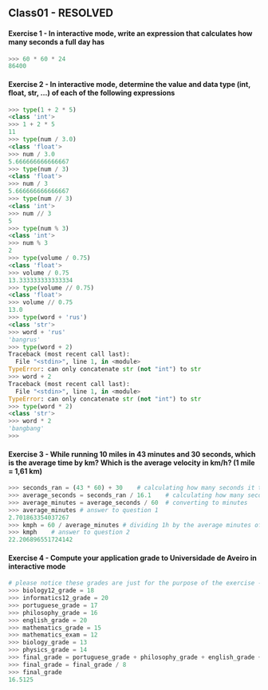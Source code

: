 ## Class01 - RESOLVED



#### Exercise 1 - In interactive mode, write an expression that calculates how many seconds a full day has

```python
>>> 60 * 60 * 24
86400
```



#### Exercise 2 - In interactive mode, determine the value and data type (int, float, str, ...) of each of the following expressions

```python
>>> type(1 + 2 * 5)
<class 'int'>
>>> 1 + 2 * 5
11
>>> type(num / 3.0)
<class 'float'>
>>> num / 3.0
5.666666666666667
>>> type(num / 3)
<class 'float'>
>>> num / 3
5.666666666666667
>>> type(num // 3)
<class 'int'>
>>> num // 3
5
>>> type(num % 3)
<class 'int'>
>>> num % 3
2
>>> type(volume / 0.75)
<class 'float'>
>>> volume / 0.75
13.333333333333334
>>> type(volume // 0.75)
<class 'float'>
>>> volume // 0.75
13.0
>>> type(word + 'rus')
<class 'str'>
>>> word + 'rus'
'bangrus'
>>> type(word + 2)
Traceback (most recent call last):
  File "<stdin>", line 1, in <module>
TypeError: can only concatenate str (not "int") to str
>>> word + 2
Traceback (most recent call last):
  File "<stdin>", line 1, in <module>
TypeError: can only concatenate str (not "int") to str
>>> type(word * 2)
<class 'str'>
>>> word * 2
'bangbang'
>>> 
```



#### Exercise 3 - While running 10 miles in 43 minutes and 30 seconds, which is the  average time by km? Which is the average velocity in km/h? (1 mile =  1,61 km)

```python
>>> seconds_ran = (43 * 60) + 30	# calculating how many seconds it takes to run 10miles
>>> average_seconds = seconds_ran / 16.1	# calculating how many seconds it takes to run 1km
>>> average_minutes = average_seconds / 60	# converting to minutes
>>> average_minutes	# answer to question 1
2.701863354037267	
>>> kmph = 60 / average_minutes	# dividing 1h by the average minutes of running 1km
>>> kmph	# answer to question 2 
22.206896551724142
```



#### Exercise 4 - Compute your application grade to Universidade de Aveiro in  interactive mode

```python
# please notice these grades are just for the purpose of the exercise - not the real ones!
>>> biology12_grade = 18 
>>> informatics12_grade = 20
>>> portuguese_grade = 17
>>> philosophy_grade = 16
>>> english_grade = 20
>>> mathematics_grade = 15
>>> mathematics_exam = 12
>>> biology_grade = 13
>>> physics_grade = 14
>>> final_grade = portuguese_grade + philosophy_grade + english_grade + (mathematics_grade * 0.7 + mathematics_exam * 0.3) + biology_grade + physics_grade + biology12_grade + informatics12_grade
>>> final_grade = final_grade / 8
>>> final_grade
16.5125
```